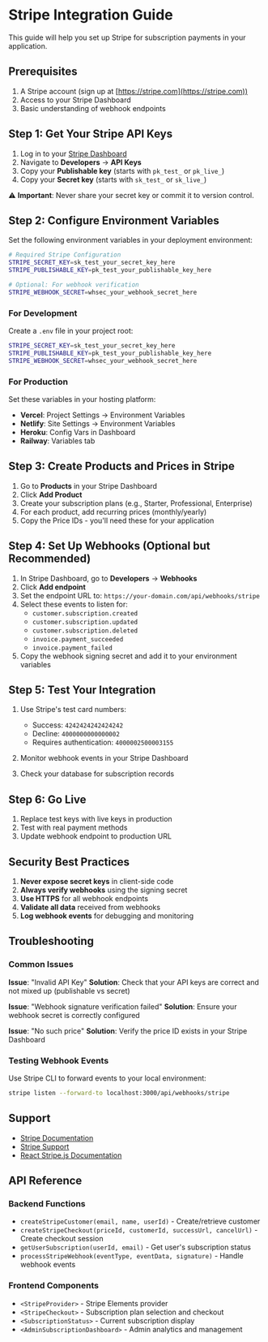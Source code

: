 
# Stripe Integration Guide

This guide will help you set up Stripe for subscription payments in your application.

## Prerequisites

1. A Stripe account (sign up at [https://stripe.com](https://stripe.com))
2. Access to your Stripe Dashboard
3. Basic understanding of webhook endpoints

## Step 1: Get Your Stripe API Keys

1. Log in to your [Stripe Dashboard](https://dashboard.stripe.com)
2. Navigate to **Developers** → **API Keys**
3. Copy your **Publishable key** (starts with `pk_test_` or `pk_live_`)
4. Copy your **Secret key** (starts with `sk_test_` or `sk_live_`)

⚠️ **Important**: Never share your secret key or commit it to version control.

## Step 2: Configure Environment Variables

Set the following environment variables in your deployment environment:

```bash
# Required Stripe Configuration
STRIPE_SECRET_KEY=sk_test_your_secret_key_here
STRIPE_PUBLISHABLE_KEY=pk_test_your_publishable_key_here

# Optional: For webhook verification
STRIPE_WEBHOOK_SECRET=whsec_your_webhook_secret_here
```

### For Development
Create a `.env` file in your project root:
```bash
STRIPE_SECRET_KEY=sk_test_your_secret_key_here
STRIPE_PUBLISHABLE_KEY=pk_test_your_publishable_key_here
STRIPE_WEBHOOK_SECRET=whsec_your_webhook_secret_here
```

### For Production
Set these variables in your hosting platform:
- **Vercel**: Project Settings → Environment Variables
- **Netlify**: Site Settings → Environment Variables
- **Heroku**: Config Vars in Dashboard
- **Railway**: Variables tab

## Step 3: Create Products and Prices in Stripe

1. Go to **Products** in your Stripe Dashboard
2. Click **Add Product**
3. Create your subscription plans (e.g., Starter, Professional, Enterprise)
4. For each product, add recurring prices (monthly/yearly)
5. Copy the Price IDs - you'll need these for your application

## Step 4: Set Up Webhooks (Optional but Recommended)

1. In Stripe Dashboard, go to **Developers** → **Webhooks**
2. Click **Add endpoint**
3. Set the endpoint URL to: `https://your-domain.com/api/webhooks/stripe`
4. Select these events to listen for:
   - `customer.subscription.created`
   - `customer.subscription.updated`
   - `customer.subscription.deleted`
   - `invoice.payment_succeeded`
   - `invoice.payment_failed`
5. Copy the webhook signing secret and add it to your environment variables

## Step 5: Test Your Integration

1. Use Stripe's test card numbers:
   - Success: `4242424242424242`
   - Decline: `4000000000000002`
   - Requires authentication: `4000002500003155`

2. Monitor webhook events in your Stripe Dashboard
3. Check your database for subscription records

## Step 6: Go Live

1. Replace test keys with live keys in production
2. Test with real payment methods
3. Update webhook endpoint to production URL

## Security Best Practices

1. **Never expose secret keys** in client-side code
2. **Always verify webhooks** using the signing secret
3. **Use HTTPS** for all webhook endpoints
4. **Validate all data** received from webhooks
5. **Log webhook events** for debugging and monitoring

## Troubleshooting

### Common Issues

**Issue**: "Invalid API Key"
**Solution**: Check that your API keys are correct and not mixed up (publishable vs secret)

**Issue**: "Webhook signature verification failed"
**Solution**: Ensure your webhook secret is correctly configured

**Issue**: "No such price"
**Solution**: Verify the price ID exists in your Stripe Dashboard

### Testing Webhook Events

Use Stripe CLI to forward events to your local environment:
```bash
stripe listen --forward-to localhost:3000/api/webhooks/stripe
```

## Support

- [Stripe Documentation](https://stripe.com/docs)
- [Stripe Support](https://support.stripe.com)
- [React Stripe.js Documentation](https://stripe.com/docs/stripe-js/react)

## API Reference

### Backend Functions
- `createStripeCustomer(email, name, userId)` - Create/retrieve customer
- `createStripeCheckout(priceId, customerId, successUrl, cancelUrl)` - Create checkout session
- `getUserSubscription(userId, email)` - Get user's subscription status
- `processStripeWebhook(eventType, eventData, signature)` - Handle webhook events

### Frontend Components
- `<StripeProvider>` - Stripe Elements provider
- `<StripeCheckout>` - Subscription plan selection and checkout
- `<SubscriptionStatus>` - Current subscription display
- `<AdminSubscriptionDashboard>` - Admin analytics and management
